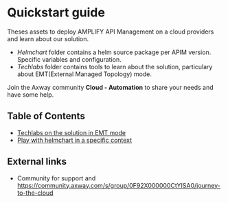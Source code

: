 # Quickstart guide

Theses assets to deploy AMPLIFY API Management on a cloud providers and learn about our solution.
- *Helmchart* folder contains a helm source package per APIM version. Specific variables and configuration.
- *Techlabs* folder contains tools to learn about the solution, particulary about EMT(External Managed Topology) mode.


Join the Axway community **Cloud - Automation** to share your needs and have some help.

## Table of Contents
- [Techlabs on the solution in EMT mode](Techlabs/techlabsSummary.md)
- [Play with helmchart in a specific context](Helmchart/README.md)


## External links
- Community for support and https://community.axway.com/s/group/0F92X000000CtYISA0/journey-to-the-cloud

